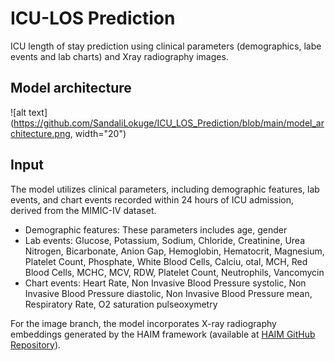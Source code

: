 # ICU-LOS Prediction

ICU length of stay prediction using clinical parameters (demographics, labe events and lab charts) and Xray radiography images.

## Model architecture

![alt text](https://github.com/SandaliLokuge/ICU_LOS_Prediction/blob/main/model_architecture.png, width="20")


## Input
The model utilizes clinical parameters, including demographic features, lab events, and chart events recorded within 24 hours of ICU admission, derived from the MIMIC-IV dataset.

- Demographic features: These parameters includes age, gender
- Lab events: Glucose, Potassium, Sodium, Chloride, Creatinine, Urea Nitrogen, Bicarbonate, Anion Gap, Hemoglobin, Hematocrit, Magnesium, Platelet Count, Phosphate, White Blood Cells, Calciu, otal, MCH, Red Blood Cells, MCHC, MCV, RDW, Platelet Count, Neutrophils, Vancomycin
- Chart events: Heart Rate, Non Invasive Blood Pressure systolic, Non Invasive Blood Pressure diastolic, Non Invasive Blood Pressure mean, Respiratory Rate, O2 saturation pulseoxymetry

For the image branch, the model incorporates X-ray radiography embeddings generated by the HAIM framework (available at [HAIM GitHub Repository](https://github.com/lrsoenksen/HAIM/tree/main)).
